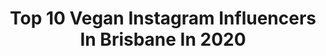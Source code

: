 ---
title: Top 10 Vegan Instagram Influencers In Brisbane In 2020
description: >-
  Find top vegan Instagram influencers in Brisbane in 2020. Most popular hashtags: #vegan #brisbane #australia #summer.
platform: Instagram
profiles:
  - username: "run2food"
    fullname: >-
      Vegan Food Blog 🌱
    location: "Australia"
    followers: 31594
    engagement: 637
    commentsToLikes: 0.239734
    id: ck0tx137fhgrw0i19w8b4sprl
    verified: false
    hashtags: "#healthysnack, #whatveganseat, #proteindonut, #unicornsuperfoods"
  - username: "emily.hearnn"
    fullname: >-
      EMILY HEARN COACHING
    location: "Australia"
    followers: 10086
    engagement: 354
    commentsToLikes: 0.048671
    id: ck5c3fsuxz8o30i117v2s5cuq
    verified: false
    hashtags: "#weightstraining, #brisbane, #goals, #meatfree"
  - username: "nicolestevensonau"
    fullname: >-
      Nicole Stevenson
    location: "Australia"
    followers: 13313
    engagement: 626
    commentsToLikes: 0.049767
    id: ck5zo8jgkpzzt0i14nj7x3g5u
    verified: false
    hashtags: "#dessert, #hbird, #plantbased, #christmas"
  - username: "amyaela"
    fullname: >-
      Amy | Australia-India
    location: "Australia"
    followers: 296684
    engagement: 440
    commentsToLikes: 0.018693
    id: ck600bsdwday30i143e2jxb98
    verified: false
    hashtags: "#indiandance, #bollywood, #fitness, #athomefitness"
  - username: "_kaitlynmurray"
    fullname: >-
      KAITLYN MURRAY ✨
    location: "Australia"
    followers: 11620
    engagement: 656
    commentsToLikes: 0.040070
    id: ck5q9jq9cbgey0i11fy0dk5n3
    verified: false
    hashtags: "#iso, #stayathome, #goodfriday, #luxefitness"
  - username: "lalasplate"
    fullname: >-
      L A R A 💖
    location: "Australia"
    followers: 9531
    engagement: 972
    commentsToLikes: 0.146351
    id: ck15tte3pjswb0i19uj4bboe5
    verified: false
    hashtags: "#aldihaul, #vegan, #editing, #veganrecipes"
  - username: "healthybodhealthymind"
    fullname: >-
      Sophie Rindfleish
    location: "Australia"
    followers: 6704
    engagement: 628
    commentsToLikes: 0.172896
    id: ck6tmair17hbt0j717vqq9vh6
    verified: false
    hashtags: "#happyfriday, #dairyfree, #glutenfree, #treatyoself"
  - username: "dariomancachef"
    fullname: >-
      Dario Manca
    location: "Australia"
    followers: 33851
    engagement: 95
    commentsToLikes: 0.033146
    id: ck0u99kra988c0i1962n89qpv
    verified: false
    hashtags: "#gamefarm, #entree, #streetfood, #vegan"
  - username: "ladycreager"
    fullname: >-
      TRAVEL LIFESTYLE MOTIVATION
    location: "Australia"
    followers: 26214
    engagement: 255
    commentsToLikes: 0.066923
    id: ck5c6m2hk5pz20i112rbkeksz
    verified: false
    hashtags: "#nogi, #byronbay, #bikini, #blackbikini"
  - username: "jamieazzopardi"
    fullname: >-
      Jamie Azzopardi
    location: "Australia"
    followers: 169282
    engagement: 394
    commentsToLikes: 0.009491
    id: ck14l0irws96d0i19oitjaa2v
    verified: false
    hashtags: "#italian, #googlepixel, #nature, #suiting"
---